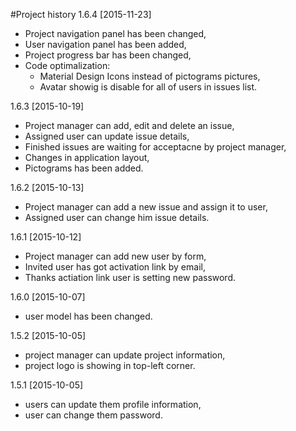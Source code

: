 #Project history
1.6.4 [2015-11-23]
* Project navigation panel has been changed,
* User navigation panel has been added,
* Project progress bar has been changed,
* Code optimalization:
	+ Material Design Icons instead of pictograms pictures,
	+ Avatar showig is disable for all of users in issues list.


1.6.3 [2015-10-19]
* Project manager can add, edit and delete an issue,
* Assigned user can update issue details,
* Finished issues are waiting for acceptacne by project manager,
* Changes in application layout,
* Pictograms has been added.

1.6.2 [2015-10-13]
* Project manager can add a new issue and assign it to user,
* Assigned user can change him issue details.

1.6.1 [2015-10-12]
* Project manager can add new user by form,
* Invited user has got activation link by email,
* Thanks actiation link user is setting new password.

1.6.0 [2015-10-07]
* user model has been changed.

1.5.2 [2015-10-05]
* project manager can update project information,
* project logo is showing in top-left corner.

1.5.1 [2015-10-05]
* users can update them profile information,
* user can change them password.
